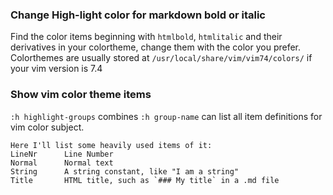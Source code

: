 ### Change High-light color for markdown bold or italic

Find the color items beginning with `htmlbold`, `htmlitalic` and their derivatives in your colortheme, change them with the color you prefer.  
Colorthemes are usually stored at `/usr/local/share/vim/vim74/colors/` if your vim version is 7.4


### Show vim color theme items
`:h highlight-groups` combines `:h group-name` can list all item definitions for vim color subject.

    Here I'll list some heavily used items of it:
    LineNr      Line Number
    Normal      Normal text
    String      A string constant, like "I am a string"
    Title       HTML title, such as `### My title` in a .md file

